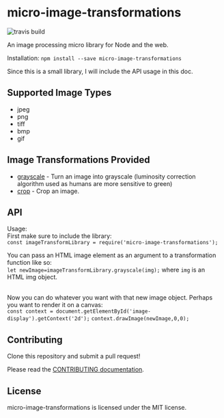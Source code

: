 # micro-image-transformations
![travis build](https://api.travis-ci.com/jshi22/micro-image-transformations.svg?token=T8PthyzySUexzMRoGKqp&branch=master)

An image processing micro library for Node and the web.

Installation: `npm install --save micro-image-transformations`

Since this is a small library, I will include the API usage in this doc.

## Supported Image Types

- jpeg
- png
- tiff
- bmp
- gif

## Image Transformations Provided

- [grayscale](./src/index.js) - Turn an image into grayscale (luminosity correction algorithm used as humans are more sensitive to green)
- [crop](./src/index.js) - Crop an image.

## API

Usage:<br>
First make sure to include the library:<br>
`const imageTransformLibrary = require('micro-image-transformations');`

You can pass an HTML image element as an argument to a transformation function like so: <br>
`let newImage=imageTransformLibrary.grayscale(img);` where `img` is an HTML img object.

<br>Now you can do whatever you want with that new image object. Perhaps you want to render it on a canvas:<br>
`const context = document.getElementById('image-display').getContext('2d');`
`context.drawImage(newImage,0,0);`

## Contributing

Clone this repository and submit a pull request!

Please read the [CONTRIBUTING documentation](CONTRIBUTING.md).

## License

micro-image-transformations is licensed under the MIT license. 